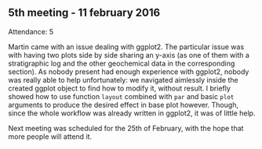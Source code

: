 5th meeting - 11 february 2016
-----

Attendance: 5

Martin came with an issue dealing with ggplot2. The particular issue was with having two plots side by side sharing an y-axis (as one of them with a stratigraphic log and the other geochemical data in the corresponding section). 
As nobody present had enough experience with ggplot2, nobody was really able to help unfortunately: we navigated aimlessly inside the created ggplot object to find how to modify it, without result.
I briefly showed how to use function `layout` combined with `par` and basic `plot` arguments to produce the desired effect in base plot however. Though, since the whole workflow was already written in ggplot2, it was of little help.

Next meeting was scheduled for the 25th of February, with the hope that more people will attend it.